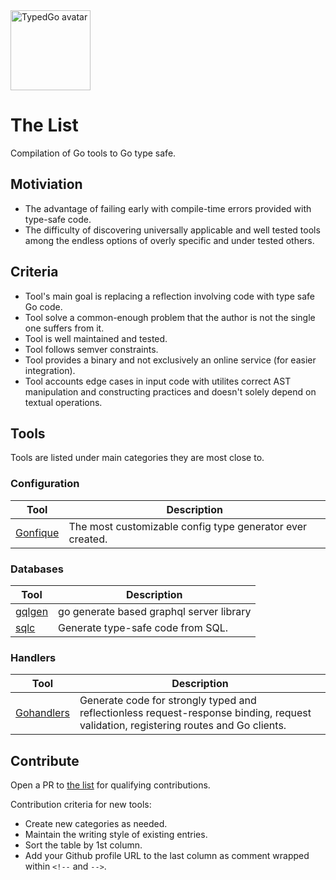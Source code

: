 <img style="width:128px" srcset="/.assets/avatar@2x.png 256w, /.assets/avatar@3x.png 384w" sizes="128w" src="/.assets/avatar@1x.png" alt="TypedGo avatar" />

# The List

Compilation of Go tools to Go type safe.

## Motiviation

- The advantage of failing early with compile-time errors provided with type-safe code.
- The difficulty of discovering universally applicable and well tested tools among the endless options of overly specific and under tested others.

## Criteria

- Tool's main goal is replacing a reflection involving code with type safe Go code.
- Tool solve a common-enough problem that the author is not the single one suffers from it.
- Tool is well maintained and tested.
- Tool follows semver constraints.
- Tool provides a binary and not exclusively an online service (for easier integration).
- Tool accounts edge cases in input code with utilites correct AST manipulation and constructing practices and doesn't solely depend on textual operations.

## Tools

Tools are listed under main categories they are most close to.

### Configuration

| Tool                                           | Description                                                                          |
| ---------------------------------------------- | ------------------------------------------------------------------------------------ |
| [Gonfique](https://github.com/ufukty/gonfique) | The most customizable config type generator ever created. <!-- github.com/ufukty --> |

### Databases

| Tool                                          | Description                                                         |
| --------------------------------------------- | ------------------------------------------------------------------- |
| [gqlgen](https://github.com/99designs/gqlgen) | go generate based graphql server library <!-- github.com/ufukty --> |
| [sqlc](https://github.com/sqlc-dev/sqlc)      | Generate type-safe code from SQL. <!-- github.com/ufukty -->        |

### Handlers

| Tool                                               | Description                                                                                                                                                     |
| -------------------------------------------------- | --------------------------------------------------------------------------------------------------------------------------------------------------------------- |
| [Gohandlers](https://github.com/ufukty/gohandlers) | Generate code for strongly typed and reflectionless request-response binding, request validation, registering routes and Go clients. <!-- github.com/ufukty --> |

## Contribute

Open a PR to [the list](https://github.com/typedgo/the-list) for qualifying contributions.

Contribution criteria for new tools:

- Create new categories as needed.
- Maintain the writing style of existing entries.
- Sort the table by 1st column.
- Add your Github profile URL to the last column as comment wrapped within `<!--` and `-->`.
